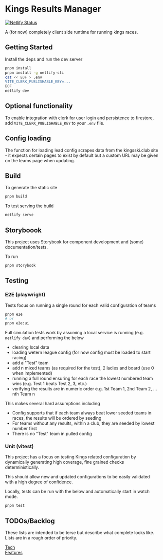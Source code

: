 # Kings Results Manager

[![Netlify Status](https://api.netlify.com/api/v1/badges/e5cffd5d-6924-4829-b7f3-3f5631b4c3b0/deploy-status)](https://app.netlify.com/sites/kings-krmui/deploys)

A (for now) completely client side runtime for running kings races.

## Getting Started

Install the deps and run the dev server

```bash
pnpm install
pnpm install -g netlify-cli
cat << EOF > .env
VITE_CLERK_PUBLISHABLE_KEY=...
EOF
netlify dev
```

## Optional functionality

To enable integration with clerk for user login and persistence to firestore,
add `VITE_CLERK_PUBLISHABLE_KEY` to your `.env` file.

## Config loading

The function for loading lead config scrapes data from the kingsski.club site -
it expects certain pages to exist by default but a custom URL may be given on
the teams page when updating.

## Build

To generate the static site
```bash
pnpm build
```

To test serving the build
```bash
netlify serve
```

## Storyboook

This project uses Storybook for component development and (some)
documentation/tests.

To run
```bash
pnpm storybook
```

## Testing

### E2E (playwright)

Tests focus on running a single round for each valid configuration
of teams
```bash
pnpm e2e
# or
pnpm e2e:ui
```

Full simulation tests work by assuming a local service is running (e.g. `netlify
dev`) and performing the below
- clearing local data
- loading wetern league config (for now config must be loaded to start racing)
- add a "Test" team
- add n mixed teams (as required for the test), 2 ladies and board (use 0 when
implemented)
- running a full round ensuring for each race the lowest numbered team wins
(e.g. Test 1 beats Test 2, 3, etc.)
- verifying the results are in numeric order e.g. 1st Team 1, 2nd Team 2, ...
nth Team n

This makes several hard assumptions including
- Config supports that if each team always beat lower seeded teams in races, the
results will be ordered by seeding
- For teams without any results, within a club, they are seeded by lowest number
first
- There is no "Test" team in pulled config

### Unit (vitest)

This project has a focus on testing Kings related configuration by dynamically
generating high coverage, fine grained checks deterministically.

This should allow new and updated configurations to be easily validated with a
high degree of confidence.

Locally, tests can be run with the below and automatically start in watch mode.
```bash
pnpm test
```

## TODOs/Backlog

These lists are intended to be terse but describe what complete looks like.
Lists are in a rough order of priority.

[Tech](./docs/TODO_TECH.md)  
[Features](./docs/TODO_FEATURES.md)
